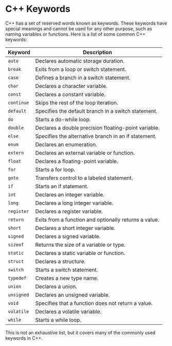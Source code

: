 # C++ Keywords

C++ has a set of reserved words known as keywords. These keywords have special meanings and cannot be used for any other purpose, such as naming variables or functions. Here is a list of some common C++ keywords:

| Keyword   | Description |
|-----------|-------------|
| `auto`    | Declares automatic storage duration. |
| `break`   | Exits from a loop or switch statement. |
| `case`    | Defines a branch in a switch statement. |
| `char`    | Declares a character variable. |
| `const`   | Declares a constant variable. |
| `continue`| Skips the rest of the loop iteration. |
| `default` | Specifies the default branch in a switch statement. |
| `do`      | Starts a do-while loop. |
| `double`  | Declares a double precision floating-point variable. |
| `else`    | Specifies the alternative branch in an if statement. |
| `enum`    | Declares an enumeration. |
| `extern`  | Declares an external variable or function. |
| `float`   | Declares a floating-point variable. |
| `for`     | Starts a for loop. |
| `goto`    | Transfers control to a labeled statement. |
| `if`      | Starts an if statement. |
| `int`     | Declares an integer variable. |
| `long`    | Declares a long integer variable. |
| `register`| Declares a register variable. |
| `return`  | Exits from a function and optionally returns a value. |
| `short`   | Declares a short integer variable. |
| `signed`  | Declares a signed variable. |
| `sizeof`  | Returns the size of a variable or type. |
| `static`  | Declares a static variable or function. |
| `struct`  | Declares a structure. |
| `switch`  | Starts a switch statement. |
| `typedef` | Creates a new type name. |
| `union`   | Declares a union. |
| `unsigned`| Declares an unsigned variable. |
| `void`    | Specifies that a function does not return a value. |
| `volatile`| Declares a volatile variable. |
| `while`   | Starts a while loop. |

This is not an exhaustive list, but it covers many of the commonly used keywords in C++.